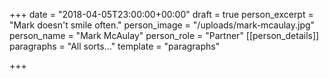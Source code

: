 +++
date = "2018-04-05T23:00:00+00:00"
draft = true
person_excerpt = "Mark doesn't smile often."
person_image = "/uploads/mark-mcaulay.jpg"
person_name = "Mark McAulay"
person_role = "Partner"
[[person_details]]
paragraphs = "All sorts…"
template = "paragraphs"

+++
